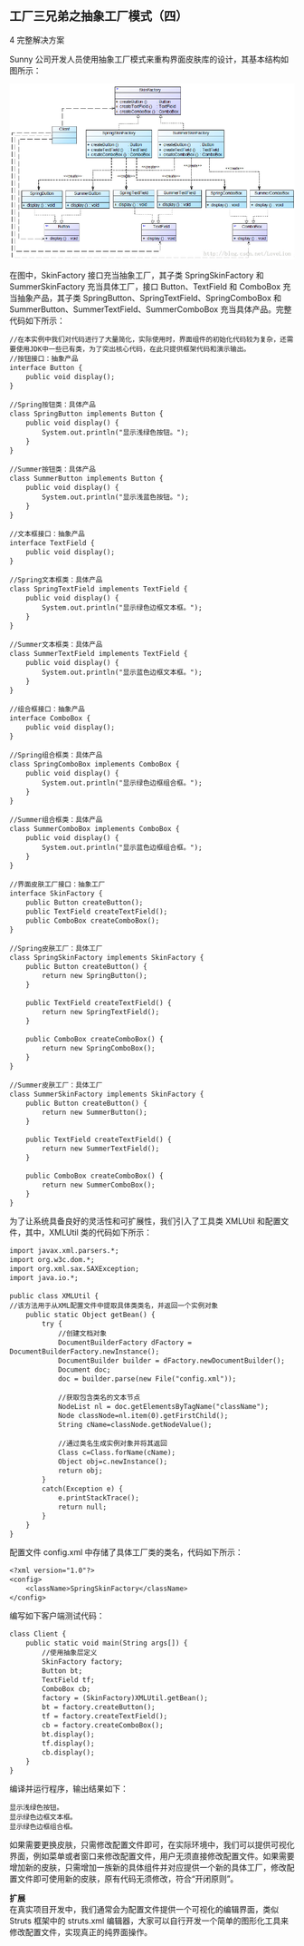 ## 工厂三兄弟之抽象工厂模式（四）  

4 完整解决方案  

Sunny 公司开发人员使用抽象工厂模式来重构界面皮肤库的设计，其基本结构如图所示：  

![界面皮肤库结构图](images/20130713164620203.jpg) 

在图中，SkinFactory 接口充当抽象工厂，其子类 SpringSkinFactory 和 SummerSkinFactory 充当具体工厂，接口 Button、TextField 和 ComboBox 充当抽象产品，其子类 SpringButton、SpringTextField、SpringComboBox 和 SummerButton、SummerTextField、SummerComboBox 充当具体产品。完整代码如下所示：  
  
```
//在本实例中我们对代码进行了大量简化，实际使用时，界面组件的初始化代码较为复杂，还需要使用JDK中一些已有类，为了突出核心代码，在此只提供框架代码和演示输出。
//按钮接口：抽象产品
interface Button {
	public void display();
}

//Spring按钮类：具体产品
class SpringButton implements Button {
	public void display() {
		System.out.println("显示浅绿色按钮。");
	}
}

//Summer按钮类：具体产品
class SummerButton implements Button {
	public void display() {
		System.out.println("显示浅蓝色按钮。");
	}	
}

//文本框接口：抽象产品
interface TextField {
	public void display();
}

//Spring文本框类：具体产品
class SpringTextField implements TextField {
	public void display() {
		System.out.println("显示绿色边框文本框。");
	}
}

//Summer文本框类：具体产品
class SummerTextField implements TextField {
	public void display() {
		System.out.println("显示蓝色边框文本框。");
	}	
}

//组合框接口：抽象产品
interface ComboBox {
	public void display();
}

//Spring组合框类：具体产品
class SpringComboBox implements ComboBox {
	public void display() {
		System.out.println("显示绿色边框组合框。");
	}
}

//Summer组合框类：具体产品
class SummerComboBox implements ComboBox {
	public void display() {
		System.out.println("显示蓝色边框组合框。");
	}	
}

//界面皮肤工厂接口：抽象工厂
interface SkinFactory {
	public Button createButton();
	public TextField createTextField();
	public ComboBox createComboBox();
}

//Spring皮肤工厂：具体工厂
class SpringSkinFactory implements SkinFactory {
	public Button createButton() {
		return new SpringButton();
	}

	public TextField createTextField() {
		return new SpringTextField();
	}

	public ComboBox createComboBox() {
		return new SpringComboBox();
	}
}

//Summer皮肤工厂：具体工厂
class SummerSkinFactory implements SkinFactory {
	public Button createButton() {
		return new SummerButton();
	}

	public TextField createTextField() {
		return new SummerTextField();
	}

	public ComboBox createComboBox() {
		return new SummerComboBox();
	}
}
```

为了让系统具备良好的灵活性和可扩展性，我们引入了工具类 XMLUtil 和配置文件，其中，XMLUtil 类的代码如下所示：

```
import javax.xml.parsers.*;
import org.w3c.dom.*;
import org.xml.sax.SAXException;
import java.io.*;

public class XMLUtil {
//该方法用于从XML配置文件中提取具体类类名，并返回一个实例对象
	public static Object getBean() {
		try {
			//创建文档对象
			DocumentBuilderFactory dFactory = DocumentBuilderFactory.newInstance();
			DocumentBuilder builder = dFactory.newDocumentBuilder();
			Document doc;							
			doc = builder.parse(new File("config.xml")); 
		
			//获取包含类名的文本节点
			NodeList nl = doc.getElementsByTagName("className");
            Node classNode=nl.item(0).getFirstChild();
            String cName=classNode.getNodeValue();
            
            //通过类名生成实例对象并将其返回
            Class c=Class.forName(cName);
	  	    Object obj=c.newInstance();
            return obj;
        }   
        catch(Exception e) {
           	e.printStackTrace();
           	return null;
       	}
	}
}
```

配置文件 config.xml 中存储了具体工厂类的类名，代码如下所示：

```
<?xml version="1.0"?>
<config>
	<className>SpringSkinFactory</className>
</config>
```

编写如下客户端测试代码：

```
class Client {
	public static void main(String args[]) {
        //使用抽象层定义
		SkinFactory factory;
		Button bt;
		TextField tf;
		ComboBox cb;
		factory = (SkinFactory)XMLUtil.getBean();
		bt = factory.createButton();
		tf = factory.createTextField();
		cb = factory.createComboBox();
		bt.display();
		tf.display();
		cb.display();
	}
}
```

编译并运行程序，输出结果如下：  

```
显示浅绿色按钮。
显示绿色边框文本框。
显示绿色边框组合框。
```

如果需要更换皮肤，只需修改配置文件即可，在实际环境中，我们可以提供可视化界面，例如菜单或者窗口来修改配置文件，用户无须直接修改配置文件。如果需要增加新的皮肤，只需增加一族新的具体组件并对应提供一个新的具体工厂，修改配置文件即可使用新的皮肤，原有代码无须修改，符合“开闭原则”。  
  
**扩展**  
在真实项目开发中，我们通常会为配置文件提供一个可视化的编辑界面，类似 Struts 框架中的 struts.xml 编辑器，大家可以自行开发一个简单的图形化工具来修改配置文件，实现真正的纯界面操作。
